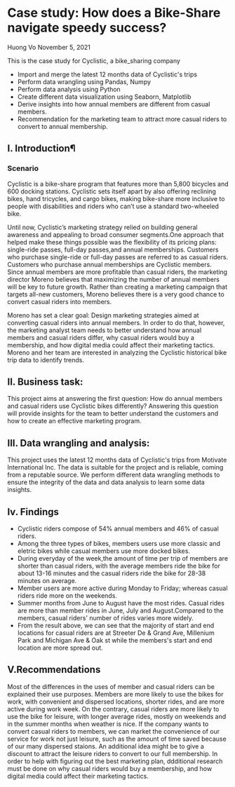 # Case study: How does a Bike-Share navigate speedy success?
Huong Vo
November 5, 2021

This is the case study for Cyclistic, a bike_sharing company
* Import and merge the latest 12 months data of Cyclistic's trips 
* Perform data wrangling using Pandas, Numpy
* Perform data analysis using Python
* Create different data visualization using Seaborn, Matplotlib
* Derive insights into how annual members are different from casual members.
* Recommendation for the marketing team to attract more casual riders to convert to annual membership.

## I. Introduction¶
### Scenario
Cyclistic is a bike-share program that features more than 5,800 bicycles and 600 docking stations. Cyclistic sets itself apart by also offering reclining bikes, hand tricycles, and cargo bikes, making bike-share more inclusive to people with disabilities and riders who can’t use a standard two-wheeled bike.

Until now, Cyclistic’s marketing strategy relied on building general awareness and appealing to broad consumer segments.One approach that helped make these things possible was the flexibility of its pricing plans: single-ride passes, full-day passes,and annual memberships. Customers who purchase single-ride or full-day passes are referred to as casual riders. Customers who purchase annual memberships are Cyclistic members. Since annual members are more profitable than casual riders, the marketing director Moreno believes that maximizing the number of annual members will be key to future growth. Rather than creating a marketing campaign that targets all-new customers, Moreno believes there is a very good chance to convert casual riders into members.

Moreno has set a clear goal: Design marketing strategies aimed at converting casual riders into annual members. In order to do that, however, the marketing analyst team needs to better understand how annual members and casual riders differ, why casual riders would buy a membership, and how digital media could affect their marketing tactics. Moreno and her team are interested in analyzing the Cyclistic historical bike trip data to identify trends.

## II. Business task:
This project aims at answering the first question: How do annual members and casual riders use Cyclistic bikes differently? Answering this question will provide insights for the team to better understand the customers and how to create an effective marketing program.

## III. Data wrangling and analysis:
This project uses the latest 12 months data of Cyclistic's trips from Motivate International Inc. The data is suitable for the project and is reliable, coming from a reputable source.
We perform different data wrangling methods to ensure the integrity of the data and data analysis to learn some data insights.

## Iv. Findings
* Cyclistic riders compose of 54% annual members and 46% of casual riders.
* Among the three types of bikes, members users use more classic and eletric bikes while casual members use more docked bikes.
* During everyday of the week,the amount of time per trip of members are shorter than casual riders, with the average members ride the bike for about 13-16 minutes and the casual riders ride the bike for 28-38 minutes on average.
* Member users are more active during Monday to Friday; whereas casual riders ride more on the weekends.
* Summer months from June to August have the most rides. Casual rides are more than member rides in June, July and August.Compared to the members, casual riders' number of rides varies more widely.
* From the result above, we can see that the majority of start and end locations for casual riders are at Streeter De & Grand Ave, Millenium Park and Michigan Ave & Oak st while the members's start and end location are more spread out.

## V.Recommendations
Most of the differences in the uses of member and casual riders can be explained their use purposes. Members are more likely to use the bikes for work, with convenient and dispersed locations, shorter rides, and are more active during work week. On the contrary, casual riders are more likely to use the bike for leisure, with longer average rides, mostly on weekends and in the summer months when weather is nice.
If the company wants to convert casual riders to members, we can market the convenience of our service for work not just leisure, such as the amount of time saved because of our many dispersed staions. An additional idea might be to give a discount to attract the leisure riders to convert to our full membership.
In order to help with figuring out the best marketing plan, ddditional research must be done on why casual riders would buy a membership, and how digital media could affect their marketing tactics.
